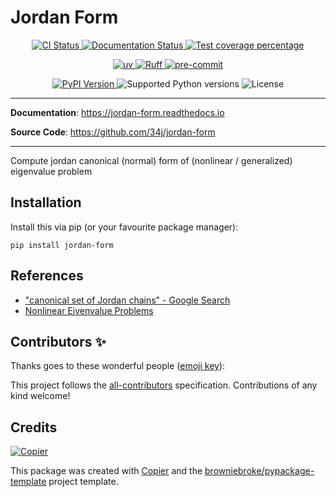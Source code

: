 # Jordan Form

<p align="center">
  <a href="https://github.com/34j/jordan-form/actions/workflows/ci.yml?query=branch%3Amain">
    <img src="https://img.shields.io/github/actions/workflow/status/34j/jordan-form/ci.yml?branch=main&label=CI&logo=github&style=flat-square" alt="CI Status" >
  </a>
  <a href="https://jordan-form.readthedocs.io">
    <img src="https://img.shields.io/readthedocs/jordan-form.svg?logo=read-the-docs&logoColor=fff&style=flat-square" alt="Documentation Status">
  </a>
  <a href="https://codecov.io/gh/34j/jordan-form">
    <img src="https://img.shields.io/codecov/c/github/34j/jordan-form.svg?logo=codecov&logoColor=fff&style=flat-square" alt="Test coverage percentage">
  </a>
</p>
<p align="center">
  <a href="https://github.com/astral-sh/uv">
    <img src="https://img.shields.io/endpoint?url=https://raw.githubusercontent.com/astral-sh/uv/main/assets/badge/v0.json" alt="uv">
  </a>
  <a href="https://github.com/astral-sh/ruff">
    <img src="https://img.shields.io/endpoint?url=https://raw.githubusercontent.com/astral-sh/ruff/main/assets/badge/v2.json" alt="Ruff">
  </a>
  <a href="https://github.com/pre-commit/pre-commit">
    <img src="https://img.shields.io/badge/pre--commit-enabled-brightgreen?logo=pre-commit&logoColor=white&style=flat-square" alt="pre-commit">
  </a>
</p>
<p align="center">
  <a href="https://pypi.org/project/jordan-form/">
    <img src="https://img.shields.io/pypi/v/jordan-form.svg?logo=python&logoColor=fff&style=flat-square" alt="PyPI Version">
  </a>
  <img src="https://img.shields.io/pypi/pyversions/jordan-form.svg?style=flat-square&logo=python&amp;logoColor=fff" alt="Supported Python versions">
  <img src="https://img.shields.io/pypi/l/jordan-form.svg?style=flat-square" alt="License">
</p>

---

**Documentation**: <a href="https://jordan-form.readthedocs.io" target="_blank">https://jordan-form.readthedocs.io </a>

**Source Code**: <a href="https://github.com/34j/jordan-form" target="_blank">https://github.com/34j/jordan-form </a>

---

Compute jordan canonical (normal) form of (nonlinear / generalized) eigenvalue problem

## Installation

Install this via pip (or your favourite package manager):

`pip install jordan-form`

## References

- ["canonical set of Jordan chains" - Google Search](https://www.google.com/search?q=%22canonical+set+of+Jordan+chains%22)
- [Nonlinear Eivenvalue Problems](https://www.mat.tuhh.de/forschung/rep/rep174.pdf)

## Contributors ✨

Thanks goes to these wonderful people ([emoji key](https://allcontributors.org/docs/en/emoji-key)):

<!-- prettier-ignore-start -->
<!-- ALL-CONTRIBUTORS-LIST:START - Do not remove or modify this section -->
<!-- markdownlint-disable -->
<!-- markdownlint-enable -->
<!-- ALL-CONTRIBUTORS-LIST:END -->
<!-- prettier-ignore-end -->

This project follows the [all-contributors](https://github.com/all-contributors/all-contributors) specification. Contributions of any kind welcome!

## Credits

[![Copier](https://img.shields.io/endpoint?url=https://raw.githubusercontent.com/copier-org/copier/master/img/badge/badge-grayscale-inverted-border-orange.json)](https://github.com/copier-org/copier)

This package was created with
[Copier](https://copier.readthedocs.io/) and the
[browniebroke/pypackage-template](https://github.com/browniebroke/pypackage-template)
project template.
